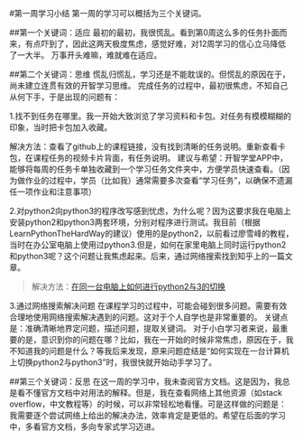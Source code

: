 #第一周学习小结
第一周的学习可以概括为三个关键词。

##第一个关键词：适应
最初的最初，我很慌乱。看到第0周这么多的任务扑面而来，有点吓到了，因此这两天极度焦虑，感觉好难，对12周学习的信心立马降低了一大半。
万事开头难嘛，难就难在适应。

##第二个关键词：思维
慌乱归慌乱，学习还是不能耽误的。但慌乱的原因在于，尚未建立连贯有效的开智学习思维。
完成任务的过程中，最初很焦虑，不知自己从何下手，于是出现的问题有：

1.找不到任务在哪里。我一开始大致浏览了学习资料和卡包。对任务有模模糊糊的印象，当时把卡包加入收藏。

解决方法：查看了github上的课程链接，没有找到清晰的任务说明。重新查看卡包，在课程任务的视频卡片背面，有任务说明。
建议与希望：开智学堂APP中，能够将每周的任务卡单独收藏到一个学习任务文件夹中，方便学员快速查看。（因为做作业的过程中，学员（比如我）通常需要多次查看“学习任务”，以确保不遗漏任一项作业和注意事项）


2.对python2向python3的程序改写感到忧虑，为什么呢？因为这要求我在电脑上安装python2和python3两套环境，分别对程序进行测试。我目前（根据LearnPythonTheHardWay的建议）使用的是python2，以前看过廖雪峰的教程，当时在办公室电脑上使用过python3.但是，如何在家里电脑上同时运行python2和python3呢？这个问题让我焦虑起来。后来，通过网络搜索找到知乎上的一篇文章。
>解决方法：[在同一台电脑上如何进行python2与3的切换](https://www.zhihu.com/question/22846291)

3.通过网络搜索解决问题
在课程学习的过程中，可能会碰到很多问题。需要有效合理地使用网络搜索解决遇到的问题。这对于个人自学也是非常重要的。
关键点是：准确清晰地界定问题，描述问题，提取关键词。
对于小白学习者来说，最重要的是，意识到你的问题在哪？比如，我在一开始的时候非常焦虑，原因在于，我不知道我的问题是什么？等我后来发现，原来问题症结是“如何实现在一台计算机上切换python2与python3”时，我很快就开始动手学习了。


##第三个关键词：反思
在这一周的学习中，我未查阅官方文档。这是因为，我总是看不懂官方文档中对用法的解释。但是，我在查看网络上其他资源（如stack overflow，中文教程等）的时候，可以非常轻松地看懂。可是这样做的问题是：我需要逐个尝试网络上给出的解决办法，效率肯定是更低的。希望在后面的学习中，多看官方文档，多向专家式学习迈进。


